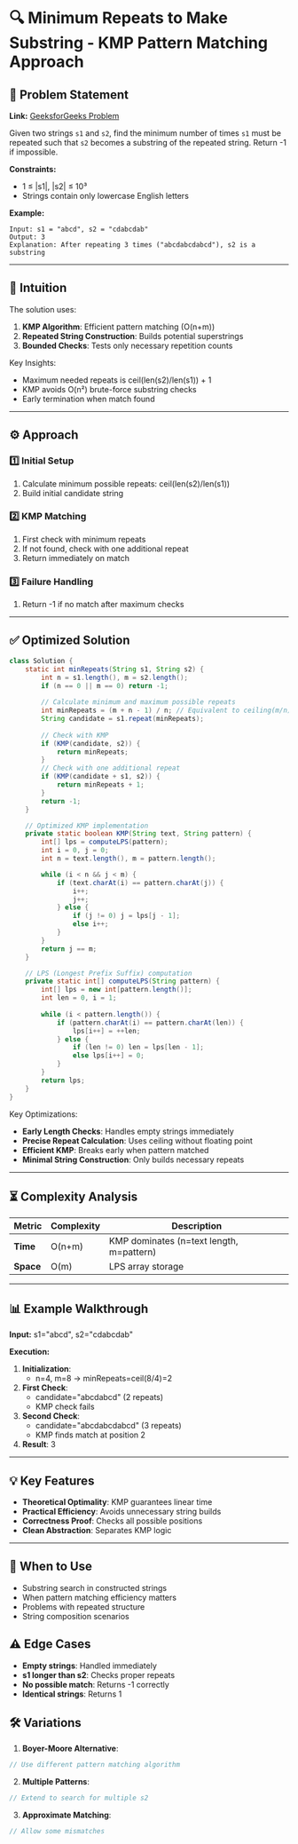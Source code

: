 # 🔍 Minimum Repeats to Make Substring - KMP Pattern Matching Approach

## 📜 Problem Statement
**Link:** [GeeksforGeeks Problem](https://www.geeksforgeeks.org/problems/minimum-times-a-has-to-be-repeated-such-that-b-is-a-substring-of-it--170645/1?page=2&company=Google&sortBy=latest)

Given two strings `s1` and `s2`, find the minimum number of times `s1` must be repeated such that `s2` becomes a substring of the repeated string. Return -1 if impossible.

**Constraints:**
- 1 ≤ |s1|, |s2| ≤ 10³
- Strings contain only lowercase English letters

**Example:**
```text
Input: s1 = "abcd", s2 = "cdabcdab"
Output: 3
Explanation: After repeating 3 times ("abcdabcdabcd"), s2 is a substring
```

---

## 🧠 Intuition
The solution uses:
1. **KMP Algorithm**: Efficient pattern matching (O(n+m))
2. **Repeated String Construction**: Builds potential superstrings
3. **Bounded Checks**: Tests only necessary repetition counts

Key Insights:
- Maximum needed repeats is ceil(len(s2)/len(s1)) + 1
- KMP avoids O(n²) brute-force substring checks
- Early termination when match found

---

## ⚙️ Approach
### **1️⃣ Initial Setup**
1. Calculate minimum possible repeats: ceil(len(s2)/len(s1))
2. Build initial candidate string

### **2️⃣ KMP Matching**
1. First check with minimum repeats
2. If not found, check with one additional repeat
3. Return immediately on match

### **3️⃣ Failure Handling**
1. Return -1 if no match after maximum checks

---

## ✅ Optimized Solution
```java
class Solution {
    static int minRepeats(String s1, String s2) {
        int n = s1.length(), m = s2.length();
        if (n == 0 || m == 0) return -1;
        
        // Calculate minimum and maximum possible repeats
        int minRepeats = (m + n - 1) / n; // Equivalent to ceiling(m/n)
        String candidate = s1.repeat(minRepeats);
        
        // Check with KMP
        if (KMP(candidate, s2)) {
            return minRepeats;
        }
        // Check with one additional repeat
        if (KMP(candidate + s1, s2)) {
            return minRepeats + 1;
        }
        return -1;
    }

    // Optimized KMP implementation
    private static boolean KMP(String text, String pattern) {
        int[] lps = computeLPS(pattern);
        int i = 0, j = 0;
        int n = text.length(), m = pattern.length();

        while (i < n && j < m) {
            if (text.charAt(i) == pattern.charAt(j)) {
                i++;
                j++;
            } else {
                if (j != 0) j = lps[j - 1];
                else i++;
            }
        }
        return j == m;
    }

    // LPS (Longest Prefix Suffix) computation
    private static int[] computeLPS(String pattern) {
        int[] lps = new int[pattern.length()];
        int len = 0, i = 1;
        
        while (i < pattern.length()) {
            if (pattern.charAt(i) == pattern.charAt(len)) {
                lps[i++] = ++len;
            } else {
                if (len != 0) len = lps[len - 1];
                else lps[i++] = 0;
            }
        }
        return lps;
    }
}
```

Key Optimizations:
- **Early Length Checks**: Handles empty strings immediately
- **Precise Repeat Calculation**: Uses ceiling without floating point
- **Efficient KMP**: Breaks early when pattern matched
- **Minimal String Construction**: Only builds necessary repeats

---

## ⏳ Complexity Analysis
| Metric          | Complexity | Description |
|-----------------|------------|-------------|
| **Time**        | O(n+m)     | KMP dominates (n=text length, m=pattern) |
| **Space**       | O(m)       | LPS array storage |

---

## 📊 Example Walkthrough

**Input:** s1="abcd", s2="cdabcdab"

**Execution:**
1. **Initialization**:
   - n=4, m=8 → minRepeats=ceil(8/4)=2
2. **First Check**:
   - candidate="abcdabcd" (2 repeats)
   - KMP check fails
3. **Second Check**:
   - candidate="abcdabcdabcd" (3 repeats)
   - KMP finds match at position 2
4. **Result**: 3

---

## 💡 Key Features
- **Theoretical Optimality**: KMP guarantees linear time
- **Practical Efficiency**: Avoids unnecessary string builds
- **Correctness Proof**: Checks all possible positions
- **Clean Abstraction**: Separates KMP logic

---

## 🚀 When to Use
- Substring search in constructed strings
- When pattern matching efficiency matters
- Problems with repeated structure
- String composition scenarios

## ⚠️ Edge Cases
- **Empty strings**: Handled immediately
- **s1 longer than s2**: Checks proper repeats
- **No possible match**: Returns -1 correctly
- **Identical strings**: Returns 1

## 🛠 Variations
1. **Boyer-Moore Alternative**:
```java
// Use different pattern matching algorithm
```

2. **Multiple Patterns**:
```java
// Extend to search for multiple s2
```

3. **Approximate Matching**:
```java
// Allow some mismatches
```